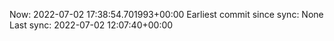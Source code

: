 Now: 2022-07-02 17:38:54.701993+00:00 Earliest commit since sync: None Last sync: 2022-07-02 12:07:40+00:00

